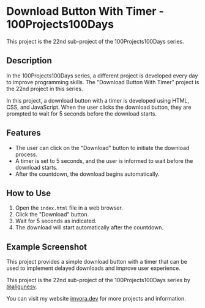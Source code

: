 # Download Button With Timer - 100Projects100Days

This project is the 22nd sub-project of the 100Projects100Days series.

## Description

In the 100Projects100Days series, a different project is developed every day to improve programming skills. The "Download Button With Timer" project is the 22nd project in this series.

In this project, a download button with a timer is developed using HTML, CSS, and JavaScript. When the user clicks the download button, they are prompted to wait for 5 seconds before the download starts.

## Features

- The user can click on the "Download" button to initiate the download process.
- A timer is set to 5 seconds, and the user is informed to wait before the download starts.
- After the countdown, the download begins automatically.

## How to Use

1. Open the `index.html` file in a web browser.
2. Click the "Download" button.
3. Wait for 5 seconds as indicated.
4. The download will start automatically after the countdown.

## Example Screenshot




This project provides a simple download button with a timer that can be used to implement delayed downloads and improve user experience.

This project is the 22nd sub-project of the 100Projects100Days series by [@aligunesv](https://github.com/aligunesv).

You can visit my website [imvora.dev](https://www.imvora.dev) for more projects and information.
